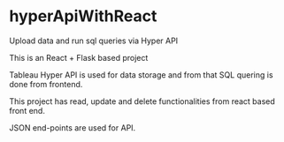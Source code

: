 # hyperApiWithReact
Upload data and run sql queries via Hyper API


This is an React + Flask based project

Tableau Hyper API is used for data storage and from that SQL quering is done from frontend. 

This project has read, update and delete functionalities from react based front end. 

JSON end-points are used for API.

